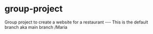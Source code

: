 # group-project
Group project to create a website for a restaurant 
--- This is the default branch aka main branch /Maria
